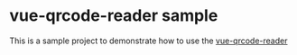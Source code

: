 # vue-qrcode-reader sample
This is a sample project to demonstrate how to use the [vue-qrcode-reader](https://github.com/gruhn/vue-qrcode-reader)
